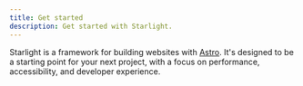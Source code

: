 ```yaml
---
title: Get started
description: Get started with Starlight.
---
```


Starlight is a framework for building websites with [Astro](https://astro.build/). It's designed to be a starting point for your next project, with a focus on performance, accessibility, and developer experience.

